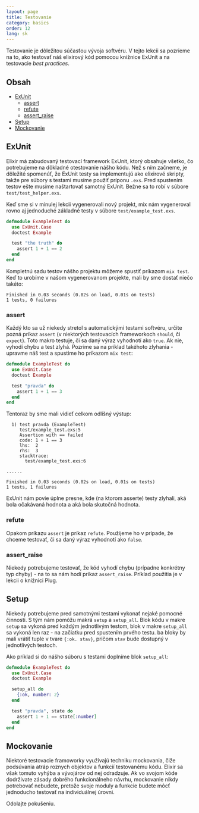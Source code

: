 ```yaml
---
layout: page
title: Testovanie
category: basics
order: 12
lang: sk
---
```


Testovanie je dôležitou súčasťou vývoja softvéru. V tejto lekcii sa pozrieme na to, ako testovať náš elixirový kód pomocou knižnice ExUnit a na testovacie *best practices*.

## Obsah

- [ExUnit](#exunit)
  - [assert](#assert)
  - [refute](#refute)
  - [assert_raise](#assertraise)
- [Setup](#setup)
- [Mockovanie](#mockovanie)

## ExUnit

Elixir má zabudovaný testovací framework ExUnit, ktorý obsahuje všetko, čo potrebujeme na dôkladné otestovanie nášho kódu. Než s ním začneme, je dôležité spomenúť, že ExUnit testy sa implementujú ako elixirové skripty, takže pre súbory s testami musíme použiť príponu `.exs`. Pred spustením testov ešte musíme naštartovať samotný ExUnit. Bežne sa to robí v súbore `test/test_helper.exs`.

Keď sme si v minulej lekcii vygenerovali nový projekt, mix nám vygeneroval rovno aj jednoduché základné testy v súbore `test/example_test.exs`.

```elixir
defmodule ExampleTest do
  use ExUnit.Case
  doctest Example

  test "the truth" do
    assert 1 + 1 == 2
  end
end
```

Kompletnú sadu testov nášho projektu môžeme spustiť príkazom `mix test`. Keď to urobíme v našom vygenerovanom projekte, mali by sme dostať niečo takéto:

```shell
Finished in 0.03 seconds (0.02s on load, 0.01s on tests)
1 tests, 0 failures
```

### assert

Každý kto sa už niekedy stretol s automatickými testami softvéru, určite pozná príkaz `assert` (v niektorých testovacích frameworkoch `should`, či `expect`). Toto makro testuje, či sa daný výraz vyhodnotí ako `true`. Ak nie, vyhodí chybu a test zlyhá. Pozrime sa na príklad takéhoto zlyhania - upravme náš test a spustime ho príkazom `mix test`:

```elixir
defmodule ExampleTest do
  use ExUnit.Case
  doctest Example

  test "pravda" do
    assert 1 + 1 == 3
  end
end
```

Tentoraz by sme mali vidieť celkom odlišný výstup:

```shell
  1) test pravda (ExampleTest)
     test/example_test.exs:5
     Assertion with == failed
     code: 1 + 1 == 3
     lhs:  2
     rhs:  3
     stacktrace:
       test/example_test.exs:6

......

Finished in 0.03 seconds (0.02s on load, 0.01s on tests)
1 tests, 1 failures
```

ExUnit nám povie úplne presne, kde (na ktorom asserte) testy zlyhali, aká bola očakávaná hodnota a aká bola skutočná hodnota.

### refute

Opakom príkazu `assert` je príkaz `refute`. Použijeme ho v prípade, že chceme testovať, či sa daný výraz vyhodnotí ako `false`.

### assert_raise

Niekedy potrebujeme testovať, že kód vyhodí chybu (prípadne konkrétny typ chyby) - na to sa nám hodí príkaz `assert_raise`. Príklad použitia je v lekcii o knižnici Plug.

## Setup

Niekedy potrebujeme pred samotnými testami vykonať nejaké pomocné činnosti. S tým nám pomôžu makrá `setup` a `setup_all`. Blok kódu v makre `setup` sa vykoná pred každým jednotlivým testom, blok v makre `setup_all` sa vykoná len raz - na začiatku pred spustením prvého testu. ba bloky by mali vrátiť tuple v tvare `{:ok. stav}`, pričom `stav` bude dostupný v jednotlivých testoch.

Ako príklad si do nášho súboru s testami doplníme blok `setup_all`:

```elixir
defmodule ExampleTest do
  use ExUnit.Case
  doctest Example

  setup_all do
    {:ok, number: 2}
  end

  test "pravda", state do
    assert 1 + 1 == state[:number]
  end
end
```

## Mockovanie

Niektoré testovacie framoworky využívajú techniku mockovania, čiže podsúvania atráp roznych objektov a funkcií testovanému kódu. Elixir sa však tomuto vyhýba a vývojárov od nej odradzuje. Ak vo svojom kóde dodrživate zásady dobrého funkcionálneho návrhu, mockovanie nikdy potrebovať nebudete, pretože svoje moduly a funkcie budete môcť jednoducho testovať na individuálnej úrovni.

Odolajte pokušeniu.
